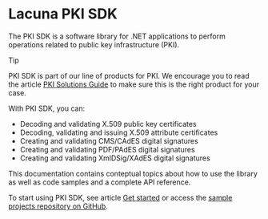 ﻿# Lacuna PKI SDK

The PKI SDK is a software library for .NET applications to perform operations related to public key infrastructure (PKI).

> [!TIP]
> PKI SDK is part of our line of products for PKI. We encourage you to read the article [PKI Solutions Guide](../pki-guide/index.md)
> to make sure this is the right product for your case.

With PKI SDK, you can:

* Decoding and validating X.509 public key certificates
* Decoding, validating and issuing X.509 attribute certificates
* Creating and validating CMS/CAdES digital signatures
* Creating and validating PDF/PAdES digital signatures
* Creating and validating XmlDSig/XAdES digital signatures

This documentation contains conteptual topics about how to use the library as well as code samples and a complete API reference.

To start using PKI SDK, see article [Get started](get-started/index.md) or access the [sample projects repository on GitHub](https://github.com/LacunaSoftware/PkiSdkSamples).
